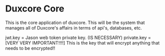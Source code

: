 # Duxcore Core

This is the core application of duxcore.  This will be the system that manages all of Duxcore's affairs in terms of api's, databases, etc.

jwt.key = Jason web token private key. (IS NECESSARY)
private.key = [VERY VERY IMPORTANT!!!!] This is the key that will encrypt anything that needs to be encrypted!!